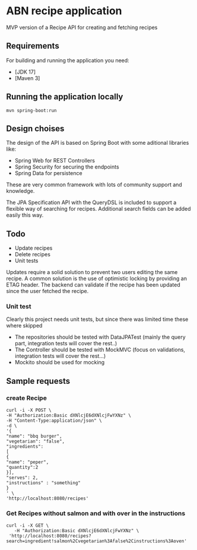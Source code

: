 # ABN recipe application

MVP version of a Recipe API for creating and fetching recipes

## Requirements

For building and running the application you need:

- [JDK 17]
- [Maven 3]

## Running the application locally

```shell
mvn spring-boot:run
```

## Design choises

The design of the API is based on Spring Boot with some aditional libraries like:

* Spring Web for REST Controllers
* Spring Security for securing the endpoints
* Spring Data for persistence

These are very common framework with lots of community support and knowledge.

The JPA Specification API with the QueryDSL is included to support a flexible way of searching for recipes. Additional
search fields can be added easily this way.

## Todo

* Update recipes
* Delete recipes
* Unit tests

Updates require a solid solution to prevent two users editing the same recipe. A common solution is the use of
optimistic locking by providing an ETAG header. The backend can validate if the recipe has been updated since the user
fetched the recipe.

### Unit test

Clearly this project needs unit tests, but since there was limited time these where skipped

* The repositories should be tested with DataJPATest (mainly the query part, integration tests will cover the rest..)
* The Controller should be tested with MockMVC (focus on validations, integration tests will cover the rest...)
* Mockito should be used for mocking

## Sample requests

### create Recipe

```shell
curl -i -X POST \
-H "Authorization:Basic dXNlcjE6dXNlcjFwYXNz" \
-H "Content-Type:application/json" \
-d \
'{
"name": "bbq burger",
"vegetarian": "false",
"ingredients":
[
{
"name": "peper",
"quantity":2
}],
"serves": 2,
"instructions" : "something"
}
' \
'http://localhost:8080/recipes'

```

### Get Recipes without salmon and with over in the instructions

```shell
curl -i -X GET \
   -H "Authorization:Basic dXNlcjE6dXNlcjFwYXNz" \
 'http://localhost:8080/recipes?search=ingredient!salmon%2Cvegetarian%3Afalse%2Cinstructions%3Aoven'

```





